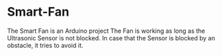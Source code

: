 # Smart-Fan
The Smart Fan is an Arduino project 
The Fan is working as long as the Ultrasonic Sensor is not blocked. In case that the Sensor is blocked by an obstacle, it tries to avoid it.
